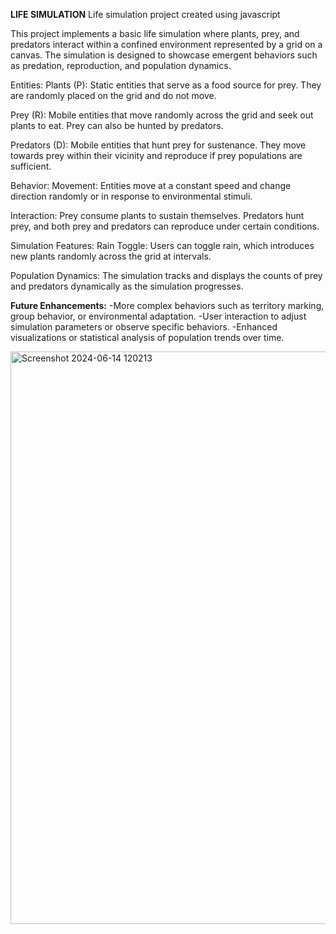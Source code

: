 **LIFE SIMULATION**
 Life simulation project created using javascript

This project implements a basic life simulation where plants, prey, and predators interact within a confined environment represented by a grid on a canvas. The simulation is designed to showcase emergent behaviors such as predation, reproduction, and population dynamics.

Entities:
Plants (P): Static entities that serve as a food source for prey. They are randomly placed on the grid and do not move.

Prey (R): Mobile entities that move randomly across the grid and seek out plants to eat. Prey can also be hunted by predators.

Predators (D): Mobile entities that hunt prey for sustenance. They move towards prey within their vicinity and reproduce if prey populations are sufficient.

Behavior:
Movement: Entities move at a constant speed and change direction randomly or in response to environmental stimuli.

Interaction: Prey consume plants to sustain themselves. Predators hunt prey, and both prey and predators can reproduce under certain conditions.

Simulation Features:
Rain Toggle: Users can toggle rain, which introduces new plants randomly across the grid at intervals.

Population Dynamics: The simulation tracks and displays the counts of prey and predators dynamically as the simulation progresses.

**Future Enhancements:**
     -More complex behaviors such as territory marking, group behavior, or environmental adaptation.
     -User interaction to adjust simulation parameters or observe specific behaviors.
     -Enhanced visualizations or statistical analysis of population trends over time.
     
<img width="916" alt="Screenshot 2024-06-14 120213" src="https://github.com/Tedmyles/LIFE-SIMULATION-IN-JAVASCRIPT/assets/134784483/e0d466a4-1f07-4945-b14f-f9df4b795218">

